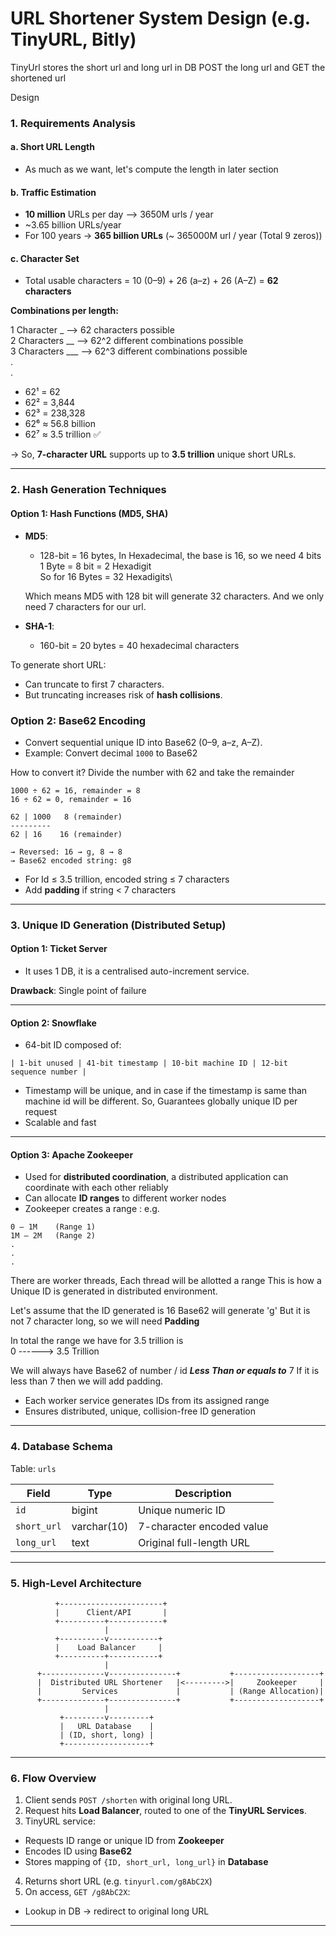 # URL Shortener System Design (e.g. TinyURL, Bitly)

TinyUrl stores the short url and long url in DB
POST the long url and GET the shortened url

Design
### 1. Requirements Analysis

#### a. Short URL Length

- As much as we want, let's compute the length in later section

#### b. Traffic Estimation

- **10 million** URLs per day --> 3650M urls / year
- ~3.65 billion URLs/year
- For 100 years → **365 billion URLs**
(~ 365000M url / year (Total 9 zeros))

#### c. Character Set

- Total usable characters = 10 (0–9) + 26 (a–z) + 26 (A–Z) = **62 characters**

**Combinations per length:**

1 Character     _  --> 62 characters possible\
2 Characters   __  --> 62^2 different combinations possible\
3 Characters  ___  --> 62^3 different combinations possible\
.\
.


- 62¹ = 62
- 62² = 3,844
- 62³ = 238,328
- 62⁶ ≈ 56.8 billion
- 62⁷ ≈ 3.5 trillion ✅

→ So, **7-character URL** supports up to **3.5 trillion** unique short URLs.

---

### 2. Hash Generation Techniques

#### Option 1: Hash Functions (MD5, SHA)

- **MD5**:
    - 128-bit = 16 bytes, In Hexadecimal, the base is 16, so we need 4 bits\
    1 Byte = 8 bit = 2 Hexadigit\
    So for 16 Bytes = 32 Hexadigits\
    
    Which means MD5 with 128 bit will generate 32 characters.
    And we only need 7 characters for our url.
- **SHA-1**:
    - 160-bit = 20 bytes = 40 hexadecimal characters

To generate short URL:
- Can truncate to first 7 characters.
- But truncating increases risk of **hash collisions**.

### Option 2: Base62 Encoding

- Convert sequential unique ID into Base62 (0–9, a–z, A–Z).
- Example: Convert decimal `1000` to Base62

How to convert it?
Divide the number with 62 and take the remainder
```
1000 ÷ 62 = 16, remainder = 8
16 ÷ 62 = 0, remainder = 16

62 | 1000   8 (remainder)
---------
62 | 16    16 (remainder)

→ Reversed: 16 → g, 8 → 8
→ Base62 encoded string: g8
```

- For Id ≤ 3.5 trillion, encoded string ≤ 7 characters
- Add **padding** if string < 7 characters

---

### 3. Unique ID Generation (Distributed Setup)

#### Option 1: Ticket Server

- It uses 1 DB, it is a centralised auto-increment service.

**Drawback**: Single point of failure

---

#### Option 2: Snowflake

- 64-bit ID composed of:

```
| 1-bit unused | 41-bit timestamp | 10-bit machine ID | 12-bit sequence number |
```

- Timestamp will be unique, and in case if the timestamp is same than machine id will be different. So, 
Guarantees globally unique ID per request 
- Scalable and fast

---

#### Option 3: Apache Zookeeper

- Used for **distributed coordination**, a distributed application can coordinate with each other reliably
- Can allocate **ID ranges** to different worker nodes
- Zookeeper creates a range :
e.g.
```
0 – 1M    (Range 1)
1M – 2M   (Range 2)
.
.
.
```
There are worker threads,
Each thread will be allotted a range
This is how a Unique ID is generated in distributed environment.

Let's assume that the ID generated is 16
Base62 will generate 'g'
But it is not 7 character long, so we will need **Padding**

In total the range we have for 3.5 trillion is\
0 ------> 3.5 Trillion

We will always have Base62 of number / id **_Less Than or equals to_** 7
If it is less than 7 then we will add padding.

- Each worker service generates IDs from its assigned range
- Ensures distributed, unique, collision-free ID generation

---

### 4. Database Schema

Table: `urls`

| Field       | Type        | Description               |
|-------------|-------------|---------------------------|
| `id`        | bigint      | Unique numeric ID         |
| `short_url` | varchar(10) | 7-character encoded value |
| `long_url`  | text        | Original full-length URL  |

---

### 5. High-Level Architecture

```
          +-----------------------+
          |      Client/API       |
          +----------+------------+
                     |
          +----------v-----------+
          |    Load Balancer     |
          +----------+-----------+
                     |
      +--------------v---------------+           +-------------------+
      |  Distributed URL Shortener   |<--------->|     Zookeeper     |
      |         Services             |           | (Range Allocation)|
      +--------------+---------------+           +-------------------+
                     |
           +---------v---------+
           |   URL Database    |
           | (ID, short, long) |
           +-------------------+
```

---

### 6. Flow Overview

1. Client sends `POST /shorten` with original long URL.
2. Request hits **Load Balancer**, routed to one of the **TinyURL Services**.
3. TinyURL service:
  - Requests ID range or unique ID from **Zookeeper**
  - Encodes ID using **Base62**
  - Stores mapping of `{ID, short_url, long_url}` in **Database**
4. Returns short URL (e.g. `tinyurl.com/g8AbC2X`)
5. On access, `GET /g8AbC2X`:
  - Lookup in DB → redirect to original long URL

---

